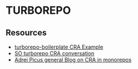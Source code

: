# TURBOREPO

## Resources

- [turborepo-boilerplate CRA Example](https://github.com/MahdiTa97/turborepo-boilerplate/tree/main/apps/spa)
- [SO turborepo CRA conversation](https://stackoverflow.com/questions/59867657/create-react-app-typescript-in-monorepo-code-sharing)
- [Adrei Picus general Blog on CRA in monorepos](https://medium.com/@NiGhTTraX/making-typescript-monorepos-play-nice-with-other-tools-a8d197fdc680)

